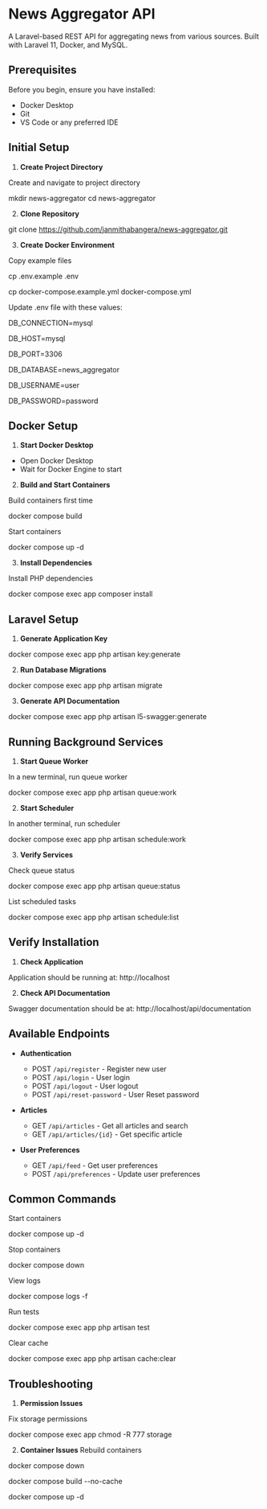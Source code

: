 # News Aggregator API

A Laravel-based REST API for aggregating news from various sources. Built with Laravel 11, Docker, and MySQL.

## Prerequisites

Before you begin, ensure you have installed:
- Docker Desktop
- Git
- VS Code or any preferred IDE

## Initial Setup

1. **Create Project Directory**

Create and navigate to project directory

mkdir news-aggregator
cd news-aggregator


2. **Clone Repository**

git clone https://github.com/janmithabangera/news-aggregator.git


3. **Create Docker Environment**

Copy example files

cp .env.example .env

cp docker-compose.example.yml docker-compose.yml

Update .env file with these values:

DB_CONNECTION=mysql

DB_HOST=mysql

DB_PORT=3306

DB_DATABASE=news_aggregator

DB_USERNAME=user

DB_PASSWORD=password


## Docker Setup

1. **Start Docker Desktop**
- Open Docker Desktop
- Wait for Docker Engine to start

2. **Build and Start Containers**

Build containers first time

docker compose build

Start containers

docker compose up -d

3. **Install Dependencies**

Install PHP dependencies

docker compose exec app composer install


## Laravel Setup

1. **Generate Application Key**

docker compose exec app php artisan key:generate

2. **Run Database Migrations**

docker compose exec app php artisan migrate

3. **Generate API Documentation**

docker compose exec app php artisan l5-swagger:generate

## Running Background Services

1. **Start Queue Worker**

In a new terminal, run queue worker

docker compose exec app php artisan queue:work


2. **Start Scheduler**

In another terminal, run scheduler

docker compose exec app php artisan schedule:work


3. **Verify Services**

Check queue status

docker compose exec app php artisan queue:status

List scheduled tasks

docker compose exec app php artisan schedule:list


## Verify Installation

1. **Check Application**

Application should be running at:
http://localhost

2. **Check API Documentation**

Swagger documentation should be at:
http://localhost/api/documentation


## Available Endpoints

- **Authentication**
  - POST `/api/register` - Register new user
  - POST `/api/login` - User login
  - POST `/api/logout` - User logout
  - POST `/api/reset-password` - User Reset password

- **Articles**
  - GET `/api/articles` - Get all articles and search 
  - GET `/api/articles/{id}` - Get specific article

- **User Preferences**
  - GET `/api/feed` - Get user preferences
  - POST `/api/preferences` - Update user preferences

## Common Commands

Start containers

docker compose up -d

Stop containers

docker compose down

View logs

docker compose logs -f

Run tests

docker compose exec app php artisan test

Clear cache

docker compose exec app php artisan cache:clear


## Troubleshooting

1. **Permission Issues**

Fix storage permissions

docker compose exec app chmod -R 777 storage


2. **Container Issues**
Rebuild containers

docker compose down

docker compose build --no-cache

docker compose up -d

